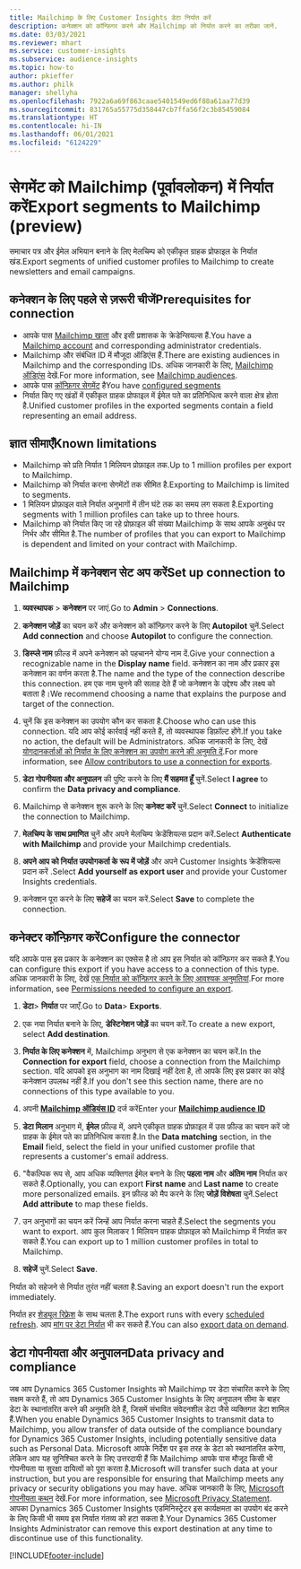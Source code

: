 ```yaml
---
title: Mailchimp के लिए Customer Insights डेटा निर्यात करें
description: कनेक्शन को कॉन्फ़िगर करने और Mailchimp को निर्यात करने का तरीका जानें.
ms.date: 03/03/2021
ms.reviewer: mhart
ms.service: customer-insights
ms.subservice: audience-insights
ms.topic: how-to
author: pkieffer
ms.author: philk
manager: shellyha
ms.openlocfilehash: 7922a6a69f863caae5401549ed6f88a61aa77d39
ms.sourcegitcommit: 831765a55775d358447cb7ffa56f2c3b85459084
ms.translationtype: HT
ms.contentlocale: hi-IN
ms.lasthandoff: 06/01/2021
ms.locfileid: "6124229"
---
```

# <a name="export-segments-to-mailchimp-preview"></a><span data-ttu-id="ebed9-103">सेगमेंट को Mailchimp (पूर्वावलोकन) में निर्यात करें</span><span class="sxs-lookup"><span data-stu-id="ebed9-103">Export segments to Mailchimp (preview)</span></span>

<span data-ttu-id="ebed9-104">समाचार पत्र और ईमेल अभियान बनाने के लिए मेलचिम्प को एकीकृत ग्राहक प्रोफाइल के निर्यात खंड.</span><span class="sxs-lookup"><span data-stu-id="ebed9-104">Export segments of unified customer profiles to Mailchimp to create newsletters and email campaigns.</span></span>

## <a name="prerequisites-for-connection"></a><span data-ttu-id="ebed9-105">कनेक्शन के लिए पहले से ज़रूरी चीजें</span><span class="sxs-lookup"><span data-stu-id="ebed9-105">Prerequisites for connection</span></span>

-   <span data-ttu-id="ebed9-106">आपके पास [Mailchimp खाता](https://mailchimp.com/) और इसी प्रशासक के क्रेडेन्सियल्स हैं.</span><span class="sxs-lookup"><span data-stu-id="ebed9-106">You have a [Mailchimp account](https://mailchimp.com/) and corresponding administrator credentials.</span></span>
-   <span data-ttu-id="ebed9-107">Mailchimp और संबंधित ID में मौजूदा ऑडिएंस हैं.</span><span class="sxs-lookup"><span data-stu-id="ebed9-107">There are existing audiences in Mailchimp and the corresponding IDs.</span></span> <span data-ttu-id="ebed9-108">अधिक जानकारी के लिए, [Mailchimp ऑडिएंस](https://mailchimp.com/help/create-audience/) देखें.</span><span class="sxs-lookup"><span data-stu-id="ebed9-108">For more information, see [Mailchimp audiences](https://mailchimp.com/help/create-audience/).</span></span>
-   <span data-ttu-id="ebed9-109">आपके पास [कॉन्फ़िगर सेगमेंट](segments.md) है</span><span class="sxs-lookup"><span data-stu-id="ebed9-109">You have [configured segments](segments.md)</span></span>
-   <span data-ttu-id="ebed9-110">निर्यात किए गए खंडों में एकीकृत ग्राहक प्रोफाइल में ईमेल पते का प्रतिनिधित्व करने वाला क्षेत्र होता है.</span><span class="sxs-lookup"><span data-stu-id="ebed9-110">Unified customer profiles in the exported segments contain a field representing an email address.</span></span>

## <a name="known-limitations"></a><span data-ttu-id="ebed9-111">ज्ञात सीमाएँ</span><span class="sxs-lookup"><span data-stu-id="ebed9-111">Known limitations</span></span>

- <span data-ttu-id="ebed9-112">Mailchimp को प्रति निर्यात 1 मिलियन प्रोफ़ाइल तक.</span><span class="sxs-lookup"><span data-stu-id="ebed9-112">Up to 1 million profiles per export to Mailchimp.</span></span>
- <span data-ttu-id="ebed9-113">Mailchimp को निर्यात करना सेगमेंटों तक सीमित है.</span><span class="sxs-lookup"><span data-stu-id="ebed9-113">Exporting to Mailchimp is limited to segments.</span></span>
- <span data-ttu-id="ebed9-114">1 मिलियन प्रोफ़ाइल वाले निर्यात अनुभागों में तीन घंटे तक का समय लग सकता है.</span><span class="sxs-lookup"><span data-stu-id="ebed9-114">Exporting segments with 1 million profiles can take up to three hours.</span></span> 
- <span data-ttu-id="ebed9-115">Mailchimp को निर्यात किए जा रहे प्रोफ़ाइल की संख्या Mailchimp के साथ आपके अनुबंध पर निर्भर और सीमित है.</span><span class="sxs-lookup"><span data-stu-id="ebed9-115">The number of profiles that you can export to Mailchimp is dependent and limited on your contract with Mailchimp.</span></span>

## <a name="set-up-connection-to-mailchimp"></a><span data-ttu-id="ebed9-116">Mailchimp में कनेक्शन सेट अप करें</span><span class="sxs-lookup"><span data-stu-id="ebed9-116">Set up connection to Mailchimp</span></span>

1. <span data-ttu-id="ebed9-117">**व्यवस्थापक** > **कनेक्शन** पर जाएं.</span><span class="sxs-lookup"><span data-stu-id="ebed9-117">Go to **Admin** > **Connections**.</span></span>

1. <span data-ttu-id="ebed9-118">**कनेक्शन जोड़ें** का चयन करें और कनेक्शन को कॉन्फ़िगर करने के लिए **Autopilot** चुनें.</span><span class="sxs-lookup"><span data-stu-id="ebed9-118">Select **Add connection** and choose **Autopilot** to configure the connection.</span></span>

1. <span data-ttu-id="ebed9-119">**डिस्प्ले नाम** फ़ील्ड में अपने कनेक्शन को पहचानने योग्य नाम दें.</span><span class="sxs-lookup"><span data-stu-id="ebed9-119">Give your connection a recognizable name in the **Display name** field.</span></span> <span data-ttu-id="ebed9-120">कनेक्शन का नाम और प्रकार इस कनेक्शन का वर्णन करता है.</span><span class="sxs-lookup"><span data-stu-id="ebed9-120">The name and the type of the connection describe this connection.</span></span> <span data-ttu-id="ebed9-121">हम एक नाम चुनने की सलाह देते हैं जो कनेक्शन के उद्देश्य और लक्ष्य को बताता है।</span><span class="sxs-lookup"><span data-stu-id="ebed9-121">We recommend choosing a name that explains the purpose and target of the connection.</span></span>

1. <span data-ttu-id="ebed9-122">चुनें कि इस कनेक्शन का उपयोग कौन कर सकता है.</span><span class="sxs-lookup"><span data-stu-id="ebed9-122">Choose who can use this connection.</span></span> <span data-ttu-id="ebed9-123">यदि आप कोई कार्रवाई नहीं करते हैं, तो व्यवस्थापक डिफ़ॉल्ट होंगे.</span><span class="sxs-lookup"><span data-stu-id="ebed9-123">If you take no action, the default will be Administrators.</span></span> <span data-ttu-id="ebed9-124">अधिक जानकारी के लिए, देखें [योगदानकर्ताओं को निर्यात के लिए कनेक्शन का उपयोग करने की अनुमति दें](connections.md#allow-contributors-to-use-a-connection-for-exports).</span><span class="sxs-lookup"><span data-stu-id="ebed9-124">For more information, see [Allow contributors to use a connection for exports](connections.md#allow-contributors-to-use-a-connection-for-exports).</span></span>

1. <span data-ttu-id="ebed9-125">**डेटा गोपनीयता और अनुपालन** की पुष्टि करने के लिए **मैं सहमत हूँ** चुनें.</span><span class="sxs-lookup"><span data-stu-id="ebed9-125">Select **I agree** to confirm the **Data privacy and compliance**.</span></span>

1. <span data-ttu-id="ebed9-126">Mailchimp से कनेक्शन शुरू करने के लिए **कनेक्ट करें** चुनें.</span><span class="sxs-lookup"><span data-stu-id="ebed9-126">Select **Connect** to initialize the connection to Mailchimp.</span></span>

1. <span data-ttu-id="ebed9-127">**मेलचिम्प के साथ प्रमाणित** चुनें और अपने मेलचिम्प क्रेडेंशियल्स प्रदान करें.</span><span class="sxs-lookup"><span data-stu-id="ebed9-127">Select **Authenticate with Mailchimp** and provide your Mailchimp credentials.</span></span>

1. <span data-ttu-id="ebed9-128">**अपने आप को निर्यात उपयोगकर्ता के रूप में जोड़ें** और अपने Customer Insights क्रेडेंशियल्स प्रदान करें .</span><span class="sxs-lookup"><span data-stu-id="ebed9-128">Select **Add yourself as export user** and provide your Customer Insights credentials.</span></span>

1. <span data-ttu-id="ebed9-129">कनेक्शन पूरा करने के लिए **सहेजें** का चयन करें.</span><span class="sxs-lookup"><span data-stu-id="ebed9-129">Select **Save** to complete the connection.</span></span> 

## <a name="configure-the-connector"></a><span data-ttu-id="ebed9-130">कनेक्टर कॉन्फ़िगर करें</span><span class="sxs-lookup"><span data-stu-id="ebed9-130">Configure the connector</span></span>

<span data-ttu-id="ebed9-131">यदि आपके पास इस प्रकार के कनेक्शन का एक्सेस है तो आप इस निर्यात को कॉन्फ़िगर कर सकते हैं.</span><span class="sxs-lookup"><span data-stu-id="ebed9-131">You can configure this export if you have access to a connection of this type.</span></span> <span data-ttu-id="ebed9-132">अधिक जानकारी के लिए, देखें [एक निर्यात को कॉन्फ़िगर करने के लिए आवश्यक अनुमतियां](export-destinations.md#set-up-a-new-export).</span><span class="sxs-lookup"><span data-stu-id="ebed9-132">For more information, see [Permissions needed to configure an export](export-destinations.md#set-up-a-new-export).</span></span>

1. <span data-ttu-id="ebed9-133">**डेटा**> **निर्यात** पर जाएँ.</span><span class="sxs-lookup"><span data-stu-id="ebed9-133">Go to **Data**> **Exports**.</span></span>

1. <span data-ttu-id="ebed9-134">एक नया निर्यात बनाने के लिए, **डेस्टिनेशन जोड़ें** का चयन करें.</span><span class="sxs-lookup"><span data-stu-id="ebed9-134">To create a new export, select **Add destination**.</span></span>

1. <span data-ttu-id="ebed9-135">**निर्यात के लिए कनेक्शन** में, Mailchimp अनुभाग से एक कनेक्शन का चयन करें.</span><span class="sxs-lookup"><span data-stu-id="ebed9-135">In the **Connection for export** field, choose a connection from the Mailchimp section.</span></span> <span data-ttu-id="ebed9-136">यदि आपको इस अनुभाग का नाम दिखाई नहीं देता है, तो आपके लिए इस प्रकार का कोई कनेक्शन उपलब्ध नहीं है.</span><span class="sxs-lookup"><span data-stu-id="ebed9-136">If you don't see this section name, there are no connections of this type available to you.</span></span>

1. <span data-ttu-id="ebed9-137">अपनी **[Mailchimp ऑडियंस ID](https://mailchimp.com/help/find-audience-id/)** दर्ज करें</span><span class="sxs-lookup"><span data-stu-id="ebed9-137">Enter your **[Mailchimp audience ID](https://mailchimp.com/help/find-audience-id/)**</span></span>

3. <span data-ttu-id="ebed9-138">**डेटा मिलान** अनुभाग में, **ईमेल** फ़ील्ड में, अपने एकीकृत ग्राहक प्रोफ़ाइल में उस फ़ील्ड का चयन करें जो ग्राहक के ईमेल पते का प्रतिनिधित्व करता है.</span><span class="sxs-lookup"><span data-stu-id="ebed9-138">In the **Data matching** section, in the **Email** field, select the field in your unified customer profile that represents a customer's email address.</span></span> 

1. <span data-ttu-id="ebed9-139">"वैकल्पिक रूप से, आप अधिक व्यक्तिगत ईमेल बनाने के लिए **पहला नाम** और **अंतिम नाम** निर्यात कर सकते हैं.</span><span class="sxs-lookup"><span data-stu-id="ebed9-139">Optionally, you can export **First name** and **Last name** to create more personalized emails.</span></span> <span data-ttu-id="ebed9-140">इन फ़ील्ड को मैप करने के लिए **जोड़ें विशेषता** चुनें.</span><span class="sxs-lookup"><span data-stu-id="ebed9-140">Select **Add attribute** to map these fields.</span></span>

1. <span data-ttu-id="ebed9-141">उन अनुभागों का चयन करें जिन्हें आप निर्यात करना चाहते हैं.</span><span class="sxs-lookup"><span data-stu-id="ebed9-141">Select the segments you want to export.</span></span> <span data-ttu-id="ebed9-142">आप कुल मिलाकर 1 मिलियन ग्राहक प्रोफ़ाइल को Mailchimp में निर्यात कर सकते हैं.</span><span class="sxs-lookup"><span data-stu-id="ebed9-142">You can export up to 1 million customer profiles in total to Mailchimp.</span></span>

1. <span data-ttu-id="ebed9-143">**सहेजें** चुनें.</span><span class="sxs-lookup"><span data-stu-id="ebed9-143">Select **Save**.</span></span>

<span data-ttu-id="ebed9-144">निर्यात को सहेजने से निर्यात तुरंत नहीं चलता है.</span><span class="sxs-lookup"><span data-stu-id="ebed9-144">Saving an export doesn't run the export immediately.</span></span>

<span data-ttu-id="ebed9-145">निर्यात हर [शेड्यूल रिफ़्रेश](system.md#schedule-tab) के साथ चलता है.</span><span class="sxs-lookup"><span data-stu-id="ebed9-145">The export runs with every [scheduled refresh](system.md#schedule-tab).</span></span> <span data-ttu-id="ebed9-146">आप [मांग पर डेटा निर्यात](export-destinations.md#run-exports-on-demand) भी कर सकते हैं.</span><span class="sxs-lookup"><span data-stu-id="ebed9-146">You can also [export data on demand](export-destinations.md#run-exports-on-demand).</span></span> 

## <a name="data-privacy-and-compliance"></a><span data-ttu-id="ebed9-147">डेटा गोपनीयता और अनुपालन</span><span class="sxs-lookup"><span data-stu-id="ebed9-147">Data privacy and compliance</span></span>

<span data-ttu-id="ebed9-148">जब आप Dynamics 365 Customer Insights को Mailchimp पर डेटा संचारित करने के लिए सक्षम करते हैं, तो आप Dynamics 365 Customer Insights के लिए अनुपालन सीमा के बाहर डेटा के स्थानांतरित करने की अनुमति देते हैं, जिसमें संभावित संवेदनशील डेटा जैसे व्यक्तिगत डेटा शामिल हैं.</span><span class="sxs-lookup"><span data-stu-id="ebed9-148">When you enable Dynamics 365 Customer Insights to transmit data to Mailchimp, you allow transfer of data outside of the compliance boundary for Dynamics 365 Customer Insights, including potentially sensitive data such as Personal Data.</span></span> <span data-ttu-id="ebed9-149">Microsoft आपके निर्देश पर इस तरह के डेटा को स्थानांतरित करेगा, लेकिन आप यह सुनिश्चित करने के लिए उत्तरदायी हैं कि Mailchimp आपके पास मौजूद किसी भी गोपनीयता या सुरक्षा दायित्वों को पूरा करता है.</span><span class="sxs-lookup"><span data-stu-id="ebed9-149">Microsoft will transfer such data at your instruction, but you are responsible for ensuring that Mailchimp meets any privacy or security obligations you may have.</span></span> <span data-ttu-id="ebed9-150">अधिक जानकारी के लिए, [Microsoft गोपनीयता कथन](https://go.microsoft.com/fwlink/?linkid=396732) देखें.</span><span class="sxs-lookup"><span data-stu-id="ebed9-150">For more information, see [Microsoft Privacy Statement](https://go.microsoft.com/fwlink/?linkid=396732).</span></span>
<span data-ttu-id="ebed9-151">आपका Dynamics 365 Customer Insights एडमिनिस्ट्रेटर इस कार्यक्षमता का उपयोग बंद करने के लिए किसी भी समय इस निर्यात गंतव्य को हटा सकता है.</span><span class="sxs-lookup"><span data-stu-id="ebed9-151">Your Dynamics 365 Customer Insights Administrator can remove this export destination at any time to discontinue use of this functionality.</span></span>

[!INCLUDE[footer-include](../includes/footer-banner.md)]
